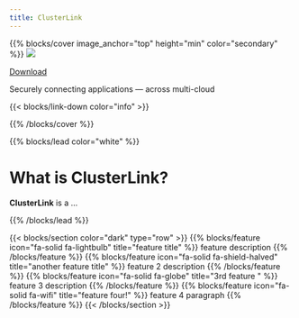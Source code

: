 ```yaml
---
title: ClusterLink
---
```


{{% blocks/cover image_anchor="top" height="min" color="secondary" %}}
  <img src="clusterlink.png" class="site-logo" />
  </p>
  <!-- 
  <a class="btn btn-lg btn-primary me-3 mb-4" href="/docs/">
    Learn More <i class="fas fa-arrow-alt-circle-right ms-2"></i>
  </a>
  -->
  <a class="btn btn-lg btn-secondary me-3 mb-4" href="https://github.com/clusterlink-net/clusterlink">
    Download <i class="fab fa-github ms-2 "></i>
  </a>
  <p class="lead mt-5" color="primary">Securely connecting applications &mdash; across multi-cloud</p>
  {{< blocks/link-down color="info" >}}

{{% /blocks/cover %}}

{{% blocks/lead color="white" %}}
  <h1>What is ClusterLink?</h1>
  <p>
    <b>ClusterLink</b> is a ...
  </p>
{{% /blocks/lead %}}


{{< blocks/section color="dark" type="row" >}}
  {{% blocks/feature icon="fa-solid fa-lightbulb" title="feature title" %}}
  feature description
  {{% /blocks/feature %}}
  {{% blocks/feature icon="fa-solid fa-shield-halved" title="another feature title" %}}
  feature 2 description
  {{% /blocks/feature %}}
  {{% blocks/feature icon="fa-solid fa-globe" title="3rd feature " %}}
  feature 3 description
  {{% /blocks/feature %}}
  {{% blocks/feature icon="fa-solid fa-wifi" title="feature four!" %}}
  feature 4 paragraph
  {{% /blocks/feature %}}
{{< /blocks/section >}}
